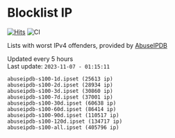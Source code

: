# Blocklist IP

[![Hits](https://hits.seeyoufarm.com/api/count/incr/badge.svg?url=https%3A%2F%2Fgithub.com%2Fborestad%2Fblocklist-ip%2F&count_bg=%2379C83D&title_bg=%23555555&icon=&icon_color=%23E7E7E7&title=hits&edge_flat=false)](https://hits.seeyoufarm.com)  ![CI](https://img.shields.io/github/workflow/status/borestad/blocklist-ip/CI?style=flat-square)

Lists with worst IPv4 offenders, provided by [AbuseIPDB](https://www.abuseipdb.com/)

<!-- FOOTER-PLACEHOLDER -->
Updated every 5 hours<br>
Last update: `2023-11-07 - 01:15:11`
```
abuseipdb-s100-1d.ipset (25613 ip)
abuseipdb-s100-2d.ipset (28934 ip)
abuseipdb-s100-3d.ipset (30860 ip)
abuseipdb-s100-7d.ipset (37001 ip)
abuseipdb-s100-30d.ipset (60638 ip)
abuseipdb-s100-60d.ipset (86414 ip)
abuseipdb-s100-90d.ipset (110517 ip)
abuseipdb-s100-120d.ipset (134717 ip)
abuseipdb-s100-all.ipset (405796 ip)
```
